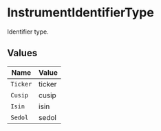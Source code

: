 # InstrumentIdentifierType

Identifier type.


## Values

| Name     | Value    |
| -------- | -------- |
| `Ticker` | ticker   |
| `Cusip`  | cusip    |
| `Isin`   | isin     |
| `Sedol`  | sedol    |